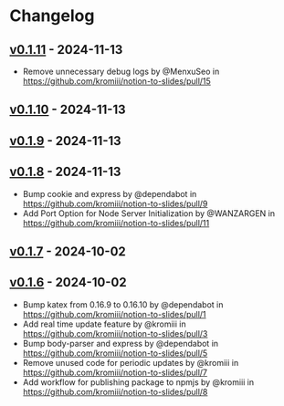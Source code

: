 # Changelog

## [v0.1.11](https://github.com/kromiii/notion-to-slides/compare/v0.1.10...v0.1.11) - 2024-11-13
- Remove unnecessary debug logs by @MenxuSeo in https://github.com/kromiii/notion-to-slides/pull/15

## [v0.1.10](https://github.com/kromiii/notion-to-slides/compare/v0.1.9...v0.1.10) - 2024-11-13

## [v0.1.9](https://github.com/kromiii/notion-to-slides/compare/v0.1.8...v0.1.9) - 2024-11-13

## [v0.1.8](https://github.com/kromiii/notion-to-slides/compare/v0.1.7...v0.1.8) - 2024-11-13
- Bump cookie and express by @dependabot in https://github.com/kromiii/notion-to-slides/pull/9
- Add Port Option for Node Server Initialization by @WANZARGEN in https://github.com/kromiii/notion-to-slides/pull/11

## [v0.1.7](https://github.com/kromiii/notion-to-slides/compare/v0.1.6...v0.1.7) - 2024-10-02

## [v0.1.6](https://github.com/kromiii/notion-to-slides/commits/v0.1.6) - 2024-10-02
- Bump katex from 0.16.9 to 0.16.10 by @dependabot in https://github.com/kromiii/notion-to-slides/pull/1
- Add real time update feature by @kromiii in https://github.com/kromiii/notion-to-slides/pull/3
- Bump body-parser and express by @dependabot in https://github.com/kromiii/notion-to-slides/pull/5
- Remove unused code for periodic updates by @kromiii in https://github.com/kromiii/notion-to-slides/pull/7
- Add workflow for publishing package to npmjs by @kromiii in https://github.com/kromiii/notion-to-slides/pull/8
